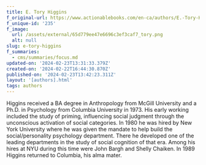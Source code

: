 ```yaml
---
title: E. Tory Higgins
f_original-url: https://www.actionablebooks.com/en-ca/authors/E.-Tory-Higgins/
f_unique-id: '235'
f_image:
  url: /assets/external/65d779ee47e6696c3ef3caf7_tory.png
  alt: null
slug: e-tory-higgins
f_summaries:
  - cms/summaries/focus.md
updated-on: '2024-02-23T13:31:33.379Z'
created-on: '2024-02-22T16:44:30.870Z'
published-on: '2024-02-23T13:42:23.311Z'
layout: '[authors].html'
tags: authors
---
```


Higgins received a BA degree in Anthropology from McGill University and a Ph.D. in Psychology from Columbia University in 1973. His early working included the study of priming, influencing social judgment through the unconscious activation of social categories. In 1980 he was hired by New York University where he was given the mandate to help build the social/personality psychology department. There he developed one of the leading departments in the study of social cognition of that era. Among his hires at NYU during this time were John Bargh and Shelly Chaiken. In 1989 Higgins returned to Columbia, his alma mater.
